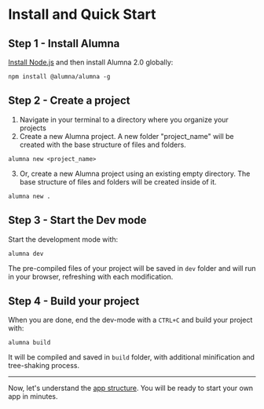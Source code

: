 # Install and Quick Start

## Step 1 - Install Alumna

[Install Node.js](https://nodejs.org/en/download/) and then install Alumna 2.0 globally:

```shell
npm install @alumna/alumna -g
```

## Step 2 - Create a project

 1. Navigate in your terminal to a directory where you organize your projects
 2. Create a new Alumna project. A new folder "project_name" will be created with the base structure of files and folders.

```shell
alumna new <project_name>
```

 3. Or, create a new Alumna project using an existing empty directory. The base structure of files and folders will be created inside of it.

```shell
alumna new .
```

## Step 3 - Start the Dev mode

Start the development mode with:

```shell
alumna dev
```

The pre-compiled files of your project will be saved in `dev` folder and will run in your browser, refreshing with each modification.

## Step 4 - Build your project

When you are done, end the dev-mode with a `CTRL+C` and build your project with:

```shell
alumna build
```

It will be compiled and saved in `build` folder, with additional minification and tree-shaking process.

---

Now, let's understand the [app structure](structure.md). You will be ready to start your own app in minutes.